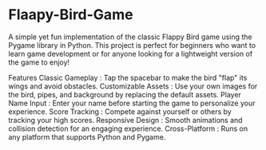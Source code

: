 # Flaapy-Bird-Game
A simple yet fun implementation of the classic Flappy Bird game using the Pygame library in Python. This project is perfect for beginners who want to learn game development or for anyone looking for a lightweight version of the game to enjoy!

Features
Classic Gameplay : Tap the spacebar to make the bird "flap" its wings and avoid obstacles.
Customizable Assets : Use your own images for the bird, pipes, and background by replacing the default assets.
Player Name Input : Enter your name before starting the game to personalize your experience.
Score Tracking : Compete against yourself or others by tracking your high scores.
Responsive Design : Smooth animations and collision detection for an engaging experience.
Cross-Platform : Runs on any platform that supports Python and Pygame.
